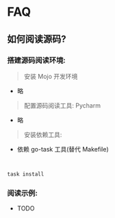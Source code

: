 # FAQ

## 如何阅读源码?

### 搭建源码阅读环境:

> 安装 Mojo 开发环境

- 略

> 配置源码阅读工具: Pycharm

- 略

> 安装依赖工具:

- 依赖 go-task 工具(替代 Makefile)

```ruby 


task install 

```

### 阅读示例:

- TODO
